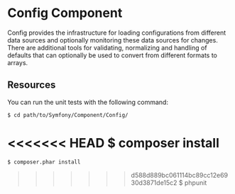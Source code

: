 Config Component
================

Config provides the infrastructure for loading configurations from different
data sources and optionally monitoring these data sources for changes. There
are additional tools for validating, normalizing and handling of defaults that
can optionally be used to convert from different formats to arrays.

Resources
---------

You can run the unit tests with the following command:

    $ cd path/to/Symfony/Component/Config/
<<<<<<< HEAD
    $ composer install
=======
    $ composer.phar install
>>>>>>> d588d889bc061114bc89cc12e6930d3871de15c2
    $ phpunit

